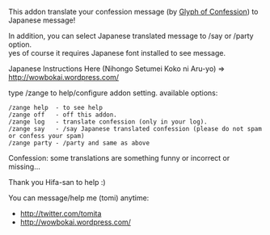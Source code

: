 This addon translate your confession message (by [Glyph of Confession](http://www.wowhead.com/item=86541)) to Japanese message!

In addition, you can select Japanese translated message to /say or /party option.   
yes of course it requires Japanese font installed to see message.

Japanese Instructions Here (Nihongo Setumei Koko ni Aru-yo) => <http://wowbokai.wordpress.com/>

type /zange to help/configure addon setting. available options:

    /zange help  - to see help
    /zange off   - off this addon.
    /zange log   - translate confession (only in your log).
    /zange say   - /say Japanese translated confession (please do not spam or confess your spam)
    /zange party - /party and same as above

Confession: some translations are something funny or incorrect or missing...

Thank you Hifa-san to help :)

You can message/help me (tomi) anytime:

- <http://twitter.com/tomita>
- <http://wowbokai.wordpress.com/>
